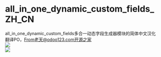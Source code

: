 # all_in_one_dynamic_custom_fields_ZH_CN
all_in_one_dynamic_custom_fields多合一动态字段生成器模块的简体中文汉化翻译PO，From老天@odoo123.com开源之家
</br>
<img src=https://gitdl.cn/github.com/leangjia/all_in_one_dynamic_custom_fields_ZH_CN/blob/main/i18n/01.png />
</br>
<img src=https://gitdl.cn/github.com/leangjia/all_in_one_dynamic_custom_fields_ZH_CN/blob/main/i18n/02.png />
